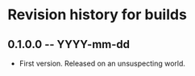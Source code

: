 # Revision history for builds

## 0.1.0.0 -- YYYY-mm-dd

* First version. Released on an unsuspecting world.
